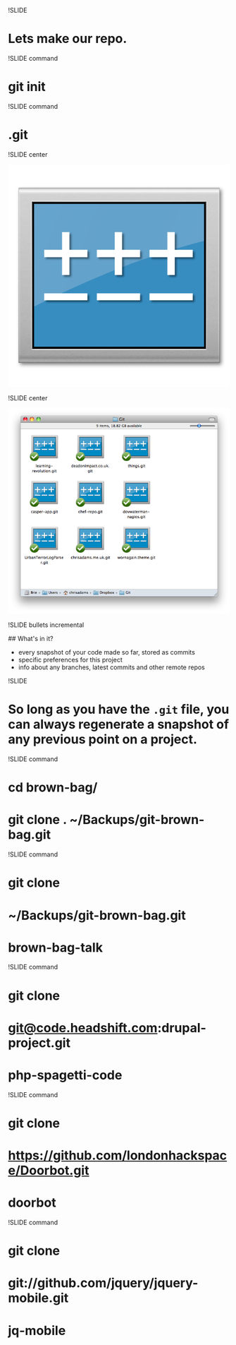 !SLIDE 

# Lets make our repo.

!SLIDE command

# git init

!SLIDE command

# .git

!SLIDE center

![git-repo](git-repo-icon.png)

!SLIDE center

![dropbox](dropbox.png)

!SLIDE bullets incremental 

## What's in it?

* every snapshot of your code made so far, stored as commits
* specific preferences for this project 
* info about any branches, latest commits and other remote repos 

!SLIDE

# So long as you have the `.git` file, you can always regenerate a snapshot of any previous point on a project.

!SLIDE command

# cd brown-bag/
# git clone . ~/Backups/git-brown-bag.git

!SLIDE command 

# git clone 
# ~/Backups/git-brown-bag.git
# brown-bag-talk

!SLIDE command 
 
# git clone 
# git@code.headshift.com:drupal-project.git 
# php-spagetti-code

!SLIDE command 

# git clone 
# https://github.com/londonhackspace/Doorbot.git 
# doorbot

!SLIDE command 

# git clone 
# git://github.com/jquery/jquery-mobile.git 
# jq-mobile

